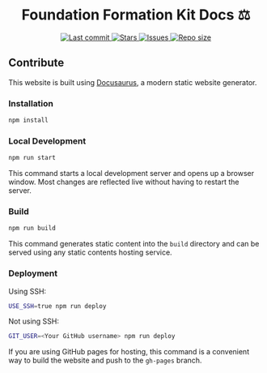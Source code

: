 <div align="center"><p>
    <h1>Foundation Formation Kit Docs ⚖️</h1>
    <a href="https://github.com/Open-Source-Justice-Foundation/ffk-docs/pulse">
      <img alt="Last commit" src="https://img.shields.io/github/last-commit/Open-Source-Justice-Foundation/ffk-docs?style=for-the-badge&logo=starship&color=8bd5ca&logoColor=D9E0EE&labelColor=302D41"/>
    </a>
    <a href="https://github.com/Open-Source-Justice-Foundation/ffk-docs/stargazers">
      <img alt="Stars" src="https://img.shields.io/github/stars/Open-Source-Justice-Foundation/ffk-docs?style=for-the-badge&logo=starship&color=c69ff5&logoColor=D9E0EE&labelColor=302D41" />
    </a>
    <a href="https://github.com/Open-Source-Justice-Foundation/ffk-docs/issues">
      <img alt="Issues" src="https://img.shields.io/github/issues/Open-Source-Justice-Foundation/ffk-docs?style=for-the-badge&logo=bilibili&color=F5E0DC&logoColor=D9E0EE&labelColor=302D41" />
    </a>
    <a href="https://github.com/Open-Source-Justice-Foundation/ffk-docs">
      <img alt="Repo size" src="https://img.shields.io/github/repo-size/Open-Source-Justice-Foundation/ffk-docs?color=%23DDB6F2&label=SIZE&logo=codesandbox&style=for-the-badge&logoColor=D9E0EE&labelColor=302D41" />
    </a>
</div>

## Contribute

This website is built using [Docusaurus](https://docusaurus.io/), a modern static website generator.

### Installation

```bash
npm install
```

### Local Development

```bash
npm run start
```

This command starts a local development server and opens up a browser window. Most changes are reflected live without having to restart the server.

### Build

```bash
npm run build
```

This command generates static content into the `build` directory and can be served using any static contents hosting service.

### Deployment

Using SSH:

```bash
USE_SSH=true npm run deploy
```

Not using SSH:

```bash
GIT_USER=<Your GitHub username> npm run deploy
```

If you are using GitHub pages for hosting, this command is a convenient way to build the website and push to the `gh-pages` branch.
